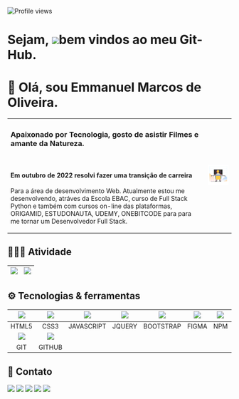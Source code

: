 <p align="left"><img src="https://komarev.com/ghpvc/?username=emmanuelmarcosdeoliveira&color=yellow" alt="Profile views"/></p>
<h1 align="left">Sejam, <img src="https://raw.githubusercontent.com/kaueMarques/kaueMarques/master/hi.gif" height="30px">bem vindos ao meu Git-Hub.</h1>


 
 <h1>👋 Olá, sou Emmanuel Marcos de Oliveira.</h1>
 
 
 <table border="0" cellspacing="0" cellpadding="2">
  <tr>   
     <td style="border: 0";>
     <div align="right">
    <div align="left">
       <h3>Apaixonado por Tecnologia, gosto de asistir Filmes e amante da Natureza.</h3>
      </div>
     <div align="left">
      </div>
      <br>
            <div align="left">
       <h4>Em outubro de 2022 resolvi fazer uma transição de carreira</h4>
<p>Para a área de desenvolvimento Web. Atualmente estou me desenvolvendo, atráves da Escola EBAC, curso de Full Stack Python e também com cursos on-line das plataformas, ORIGAMID, ESTUDONAUTA, UDEMY, ONEBITCODE para para me tornar um Desenvolvedor Full Stack.</p>
      </div>
            </td>
       <td style="border: 0";>
      <img width="250" src="https://github.com/emmanuelmarcosdeoliveira/emmanuelmarcosdeoliveira/blob/main/marginalia-programming.gif" />
    </td>
    </tr>
</table>

<h2>🧑🏻‍💻 Atividade </h2>


| <img height="190em" src="https://github-readme-stats.vercel.app/api?username=emmanuelmarcosdeoliveira&show_icons=true&theme=tokyonight&include_all_commits=true&count_private=true"/> | <img height="190em" src="https://github-readme-stats.vercel.app/api/top-langs/?username=emmanuelmarcosdeoliveira&layout=compact&langs_count=7&theme=tokyonight"/> |
| :-: | :-: |


  
  
<h2>⚙️ Tecnologias & ferramentas</h2> 

| <img width="80" src="https://cdn.jsdelivr.net/gh/devicons/devicon/icons/html5/html5-original.svg" /> | <img  width="80"  src="https://cdn.jsdelivr.net/gh/devicons/devicon/icons/css3/css3-original.svg" /> | <img  width="80"  src="https://cdn.jsdelivr.net/gh/devicons/devicon/icons/javascript/javascript-original.svg" /> | <img  width="80"  src="https://cdn.jsdelivr.net/gh/devicons/devicon/icons/jquery/jquery-original.svg" /> | <img  width="80"  src="https://cdn.jsdelivr.net/gh/devicons/devicon/icons/bootstrap/bootstrap-original.svg"/> | <img  width="80"  src="https://cdn.jsdelivr.net/gh/devicons/devicon/icons/figma/figma-original.svg" /> | <img  width="80"  src="https://cdn.jsdelivr.net/gh/devicons/devicon/icons/npm/npm-original-wordmark.svg" /> | <img  width="80"  src="https://cdn.jsdelivr.net/gh/devicons/devicon/icons/sass/sass-original.svg" /> | <img  width="80"  src="https://cdn.jsdelivr.net/gh/devicons/devicon/icons/less/less-plain-wordmark.svg" /> | <img  width="80"  src="https://cdn.jsdelivr.net/gh/devicons/devicon/icons/gulp/gulp-plain.svg" /> |  <img  width="80"  src="https://cdn.jsdelivr.net/gh/devicons/devicon/icons/grunt/grunt-original.svg" />  
| :--: | :--: | :--: | :--: | :--: | :--: | :--: | :--: | :--: | :--: | :--: |    
|HTML5|CSS3|JAVASCRIPT|JQUERY|BOOTSTRAP|FIGMA|NPM|SASS|LESS|GULP|GRUNT|
| <img  width="80"  src="https://cdn.jsdelivr.net/gh/devicons/devicon/icons/git/git-original.svg" />  | <img  width="80"  src="https://cdn.jsdelivr.net/gh/devicons/devicon/icons/github/github-original.svg" />  |
|GIT|GITHUB|    
   
   <h2>📲 Contato</h2> 
   <div> 

<a href ="https://wa.me/5511968336094"><img src="https://img.shields.io/badge/WhatsApp-25D366?style=for-the-badge&logo=whatsapp&logoColor=white"></a>
  <a href = "mailto:emmanuelmarcosdeoliveira@gmail.com"><img src="https://img.shields.io/badge/Gmail-D14836?style=for-the-badge&logo=gmail&logoColor=white" target="_blank"></a>
  <a href="https://www.linkedin.com/in/oliveira-marcos-emmanuel?lipi=urn%3Ali%3Apage%3Ad_flagship3_profile_view_base_contact_details%3BUetG4s3ZT76Byt3XWdZ2Tg%3D%3D" target="_blank"><img src="https://img.shields.io/badge/-LinkedIn-%230077B5?style=for-the-badge&logo=linkedin&logoColor=white" target="_blank"></a> 
     <a href="https://discord.gg/EqjhkWXvkJ"><img src="https://img.shields.io/badge/Discord-7289DA?style=for-the-badge&logo=discord&logoColor=white"></a> 
  <a href="https://www.instagram.com/developer_in_starting/"><img src="https://img.shields.io/badge/Instagram-E4405F?style=for-the-badge&logo=instagram&logoColor=white"></a> 
 
 </div>
 
